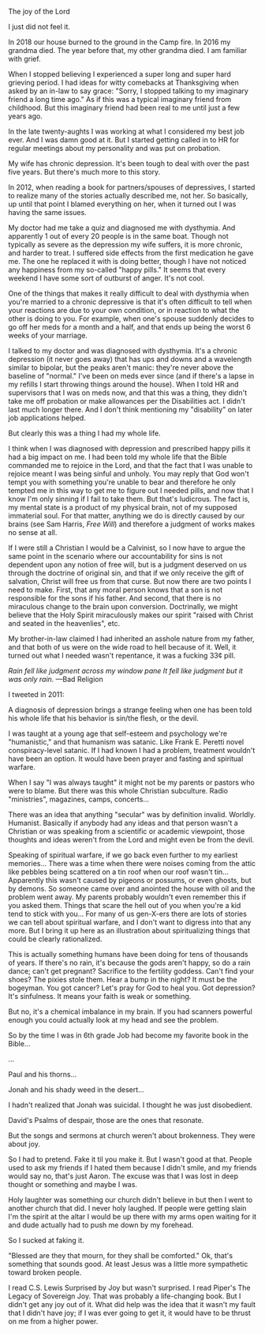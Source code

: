 The joy of the Lord

I just did not feel it.

In 2018 our house burned to the ground in the Camp fire. In 2016 my grandma died. The year before that, my other grandma died. I am familiar with grief.

When I stopped believing I experienced a super long and super hard grieving period. I had ideas for witty comebacks at Thanksgiving when asked by an in-law to say grace: "Sorry, I stopped talking to my imaginary friend a long time ago." As if this was a typical imaginary friend from childhood. But this imaginary friend had been real to me until just a few years ago.

In the late twenty-aughts I was working at what I considered my best job ever. And I was damn good at it. But I started getting called in to HR for regular meetings about my personality and was put on probation.

My wife has chronic depression. It's been tough to deal with over the past five years. But there's much more to this story.
 
In 2012, when reading a book for partners/spouses of depressives, I started to realize many of the stories actually described me, not her. So basically, up until that point I blamed everything on her, when it turned out I was having the same issues.  
 
My doctor had me take a quiz and diagnosed me with dysthymia. And apparently 1 out of every 20 people is in the same boat. Though not typically as severe as the depression my wife suffers, it is more chronic, and harder to treat. I suffered side effects from the first medication he gave me. The one he replaced it with is doing better, though I have not noticed any happiness from my so-called "happy pills." It seems that every weekend I have some sort of outburst of anger. It's not cool. 

One of the things that makes it really difficult to deal with dysthymia when you're married to a chronic depressive is that it's often difficult to tell when your reactions are due to your own condition, or in reaction to what the other is doing to you. For example, when one's spouse suddenly decides to go off her meds for a month and a half, and that ends up being the worst 6 weeks of your marriage.

I talked to my doctor and was diagnosed with dysthymia. It's a chronic depression (it never goes away) that has ups and downs and a wavelength similar to bipolar, but the peaks aren't manic: they're never above the baseline of "normal." I've been on meds ever since (and if there's a lapse in my refills I start throwing things around the house). When I told HR and supervisors that I was on meds now, and that this was a thing, they didn't take me off probation or make allowances per the Disabilities act. I didn't last much longer there. And I don't think mentioning my "disability" on later job applications helped.

But clearly this was a thing I had my whole life.




I think when I was diagnosed with depression and prescribed happy pills it had a big impact on me. I had been told my whole life that the Bible commanded me to rejoice in the Lord, and that the fact that I was unable to rejoice meant I was being sinful and unholy. You may reply that God won't tempt you with something you're unable to bear and therefore he only tempted me in this way to get me to figure out I needed pills, and now that I know I'm only sinning if I fail to take them. But that's ludicrous. The fact is, my mental state is a product of my physical brain, not of my supposed immaterial soul. For that matter, anything we do is directly caused by our brains (see Sam Harris, _Free Will_) and therefore a judgment of works makes no sense at all.

If I were still a Christian I would be a Calvinist, so I now have to argue the same point in the scenario where our accountability for sins is not dependent upon any notion of free will, but is a judgment deserved on us through the doctrine of original sin, and that if we only receive the gift of salvation, Christ will free us from that curse. But now there are two points I need to make. First, that any moral person knows that a son is not responsible for the sons if his father. And second, that there is no miraculous change to the brain upon conversion. Doctrinally, we might believe that the Holy Spirit miraculously makes our spirit "raised with Christ and seated in the heavenlies", etc.

My brother-in-law claimed I had inherited an asshole nature from my father, and that both of us were on the wide road to hell because of it. Well, it turned out what I needed wasn't repentance, it was a fucking 33¢ pill.

_Rain fell like judgment across my window pane
It fell like judgment but it was only rain._ —Bad Religion

I tweeted in 2011:

A diagnosis of depression brings a strange feeling when one has been told his whole life that his behavior is sin/the flesh, or the devil.


I was taught at a young age that self-esteem and psychology we're "humanistic," and that humanism was satanic. Like Frank E. Peretti novel conspiracy-level satanic. If I had known I had a problem, treatment wouldn't have been an option. It would have been prayer and fasting and spiritual warfare.

When I say "I was always taught" it might not be my parents or pastors who were to blame. But there was this whole Christian subculture. Radio "ministries", magazines, camps, concerts...

There was an idea that anything "secular" was by definition invalid. Worldly. Humanist. Basically if anybody had any ideas and that person wasn't a Christian or was speaking from a scientific or academic viewpoint, those thoughts and ideas weren't from the Lord and might even be from the devil.

Speaking of spiritual warfare, if we go back even further to my earliest memories... There was a time when there were noises coming from the attic like pebbles being scattered on a tin roof when our roof wasn't tin... Apparently this wasn't caused by pigeons or possums, or even ghosts, but by demons. So someone came over and anointed the house with oil and the problem went away. My parents probably wouldn't even remember this if you asked them. Things that scare the hell out of you when you're a kid tend to stick with you... For many of us gen-X-ers there are lots of stories we can tell about spiritual warfare, and I don't want to digress into that any more. But I bring it up here as an illustration about spiritualizing things that could be clearly rationalized.

This is actually something humans have been doing for tens of thousands of years. If there's no rain, it's because the gods aren't happy, so do a rain dance; can't get pregnant? Sacrifice to the fertility goddess. Can't find your shoes? The pixies stole them. Hear a bump in the night? It must be the bogeyman. You got cancer? Let's pray for God to heal you. Got depression? It's sinfulness. It means your faith is weak or something.

But no, it's a chemical imbalance in my brain. If you had scanners powerful enough you could actually look at my head and see the problem.


So by the time I was in 6th grade Job had become my favorite book in the Bible...

...

Paul and his thorns...

Jonah and his shady weed in the desert...

I hadn't realized that Jonah was suicidal. I thought he was just disobedient.

David's Psalms of despair, those are the ones that resonate.

But the songs and sermons at church weren't about brokenness. They were about joy.

So I had to pretend. Fake it til you make it. But I wasn't good at that. People used to ask my friends if I hated them because I didn't smile, and my friends would say no, that's just Aaron. The excuse was that I was lost in deep thought or something and maybe I was.

Holy laughter was something our church didn't believe in but then I went to another church that did. I never holy laughed. If people were getting slain I'm the spirit at the altar I would be up there with my arms open waiting for it and dude actually had to push me down by my forehead.

So I sucked at faking it.


"Blessed are they that mourn, for they shall be comforted." Ok, that's something that sounds good. At least Jesus was a little more sympathetic toward broken people.





I read C.S. Lewis Surprised by Joy but wasn't surprised. I read Piper's The Legacy of Sovereign Joy. That was probably a life-changing book. But I didn't get any joy out of it. What did help was the idea that it wasn't my fault that I didn't have joy; if I was ever going to get it, it would have to be thrust on me from a higher power.